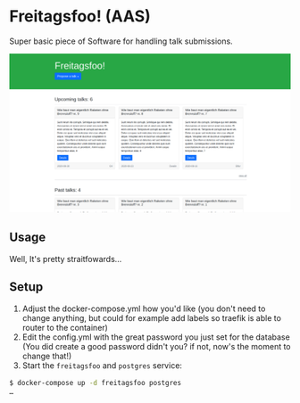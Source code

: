 # Freitagsfoo! (AAS)

Super basic piece of Software for handling talk submissions.

![](./imgs/frontpage.png)

## Usage

Well, It's pretty straitfowards…

## Setup

1. Adjust the docker-compose.yml how you'd like (you don't need to change
anything, but could for example add labels so traefik is able to router to
the container)
1. Edit the config.yml with the great password you just set for the database
(You did create a good password didn't you? if not, now's the moment to change
that!)
1. Start the `freitagsfoo` and `postgres` service:

```bash
$ docker-compose up -d freitagsfoo postgres
…
```
